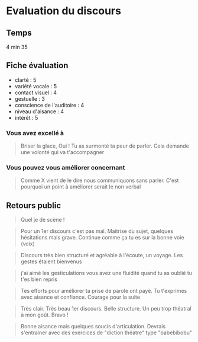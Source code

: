 # Evaluation du discours

## Temps

4 min 35

## Fiche évaluation

- clarté : 5
- variété vocale : 5
- contact visuel : 4
- gestuelle : 3
- conscience de l'auditoire : 4
- niveau d'aisance : 4
- intérêt : 5

### Vous avez excellé à

> Briser la glace, Oui !
> Tu as surmonté ta peur de parler. Cela demande une volonté qui va t'accompagner

### Vous pouvez vous améliorer concernant

> Comme X vient de le dire nous communiquons sans parler.
> C'est pourquoi un point à améliorer serait le non verbal

## Retours public 

> Quel je de scène !

> Pour un 1er discours c'est pas mal.
> Maitrise du sujet, quelques hésitations mais grave.
> Continue comme ça tu es sur la bonne voie (voix)

> Discours très bien structuré et agréable à l'écoute, un voyage.
> Les gestes étaient bienvenus

> j'ai aimé les gesticulations
> vous avez une fluidité
> quand tu as oublié tu t'es bien repris

> Tes efforts pour améliorer ta prise de parole ont payé. Tu t'exprimes avec aisance et confiance. Courage pour la suite

> Très clair. Très beau 1er discours. Belle structure.
> Un peu trop théatral à mon goût.
> Bravo !

> Bonne aisance mais quelques soucis d'articulation. Devrais s'entrainer avec des exercices de "diction théatre" type "babebibobu"
